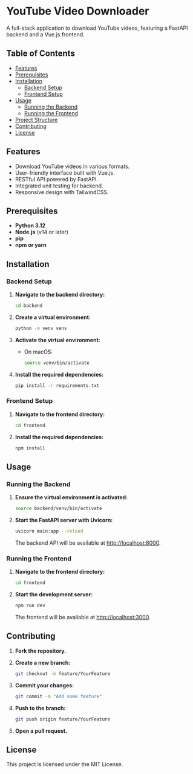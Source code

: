 # YouTube Video Downloader
A full-stack application to download YouTube videos, featuring a FastAPI backend and a Vue.js frontend.

## Table of Contents

- [Features](#features)
- [Prerequisites](#prerequisites)
- [Installation](#installation)
  - [Backend Setup](#backend-setup)
  - [Frontend Setup](#frontend-setup)
- [Usage](#usage)
  - [Running the Backend](#running-the-backend)
  - [Running the Frontend](#running-the-frontend)
- [Project Structure](#project-structure)
- [Contributing](#contributing)
- [License](#license)

## Features

- Download YouTube videos in various formats.
- User-friendly interface built with Vue.js.
- RESTful API powered by FastAPI.
- Integrated unit testing for backend.
- Responsive design with TailwindCSS.

## Prerequisites

- **Python 3.12**
- **Node.js** (v14 or later)
- **pip**
- **npm or yarn**

## Installation

### Backend Setup

1. **Navigate to the backend directory:**

   ```bash
   cd backend
   ```

2. **Create a virtual environment:**

   ```bash
   python -m venv venv
   ```

3. **Activate the virtual environment:**

   - On macOS:
     ```bash
     source venv/bin/activate
     ```

4. **Install the required dependencies:**

   ```bash
   pip install -r requirements.txt
   ```

### Frontend Setup

1. **Navigate to the frontend directory:**

   ```bash
   cd frontend
   ```

2. **Install the required dependencies:**

   ```bash
   npm install
   ```

## Usage

### Running the Backend

1. **Ensure the virtual environment is activated:**

   ```bash
   source backend/venv/bin/activate
   ```

2. **Start the FastAPI server with Uvicorn:**

   ```bash
   uvicorn main:app --reload
   ```

   The backend API will be available at [http://localhost:8000](http://localhost:8000).

### Running the Frontend

1. **Navigate to the frontend directory:**

   ```bash
   cd frontend
   ```

2. **Start the development server:**

   ```bash
   npm run dev
   ```

   The frontend will be available at [http://localhost:3000](http://localhost:3000).

## Contributing

1. **Fork the repository.**

2. **Create a new branch:**

   ```bash
   git checkout -b feature/YourFeature
   ```

3. **Commit your changes:**

   ```bash
   git commit -m "Add some feature"
   ```

4. **Push to the branch:**

   ```bash
   git push origin feature/YourFeature
   ```

5. **Open a pull request.**

## License

This project is licensed under the MIT License.